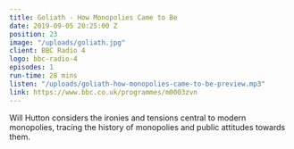 ```yaml
---
title: Goliath - How Monopolies Came to Be
date: 2019-09-05 20:25:00 Z
position: 23
image: "/uploads/goliath.jpg"
client: BBC Radio 4
logo: bbc-radio-4
episodes: 1
run-time: 28 mins
listen: "/uploads/goliath-how-monopolies-came-to-be-preview.mp3"
link: https://www.bbc.co.uk/programmes/m0003zvn
---
```


Will Hutton considers the ironies and tensions central to modern monopolies, tracing the history of monopolies and public attitudes towards them.
